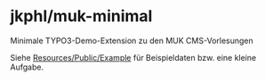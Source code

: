 # jkphl/muk-minimal
Minimale TYPO3-Demo-Extension zu den MUK CMS-Vorlesungen

Siehe [Resources/Public/Example](Resources/Public/Example/index.html) für Beispieldaten bzw. eine kleine Aufgabe.
